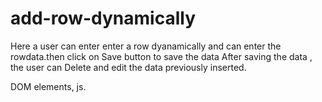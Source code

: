# add-row-dynamically

Here a user can enter enter a row dyanamically and can enter the rowdata.then click on Save button to save the data 
After saving the data , the user can Delete and edit the data previously inserted.

DOM elements,
js.
